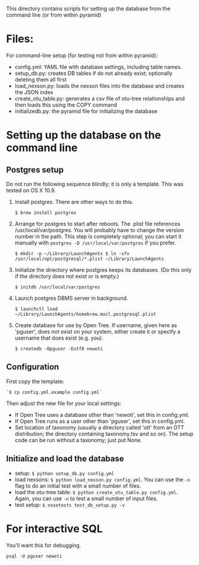 This directory contains scripts for setting up the database from the command line (or from within pyramid)

# Files:

For command-line setup (for testing not from within pyramid):

* config.yml: YAML file with database settings, including table names.
* setup_db.py: creates DB tables if do not already exist; optionally deleting them all first
* load_nexson.py: loads the nexson files into the database and creates the JSON index
* create\_otu\_table.py: generates a csv file of otu-tree relationships and then loads this using the COPY command
* initializedb.py: the pyramid file for initializing the database


# Setting up the database on the command line

## Postgres setup

Do not run the following sequence blindly; it is only a template.
This was tested on OS X 10.9.

1. Install postgres.  There are other ways to do this.

    `$ brew install postgres`

1. Arrange for postgres to start after reboots.  The .plist file references /usr/local/var/postgres.
   You will probably  have to change the version number in the path.
   This step is completely optional; you can start it manually with `postgres -D /usr/local/var/postgres` if you prefer.

    `$ mkdir -p ~/Library/LaunchAgents
    $ ln -sfv /usr/local/opt/postgresql/*.plist ~/Library/LaunchAgents`

1. Initialize the directory where postgres keeps its databases.
   (Do this only if the directory does not exist or is empty.)

   `$ initdb /usr/local/var/postgres`

1. Launch postgres DBMS server in background.

    `$ launchctl load ~/Library/LaunchAgents/homebrew.mxcl.postgresql.plist`

1. Create database for use by Open Tree.  If username, given here as 'pguser',
   does not exist on your system, either create it or specify a username that 
   does exist (e.g. you).

    `$ createdb -Opguser -Eutf8 newoti`

## Configuration

First copy the template:

    `$ cp config.yml.example config.yml`

Then adjust the new file for your local settings:

* If Open Tree uses a database other than 'newoti', set this in config.yml.
* If Open Tree runs as a user other than 'pguser', set this in config.yml.
* Set location of taxonomy (usually a directory called 'ott' from an OTT distribution;
  the directory containing taxonomy.tsv and so on).  The setup code
  can be run without a taxonomy; just put None.


## Initialize and load the database

* setup: `$ python setup_db.py config.yml`
* load nexsons: `$ python load_nexson.py config.yml`. You can use the `-n` flag to do an initial test with a small number of files.
* load the otu-tree table: `$ python create_otu_table.py config.yml`. Again, you can use `-n` to test a small number of input files.
* test setup: `$ nosetests test_db_setup.py -v`


# For interactive SQL

You'll want this for debugging.

    psql -U pguser newoti

